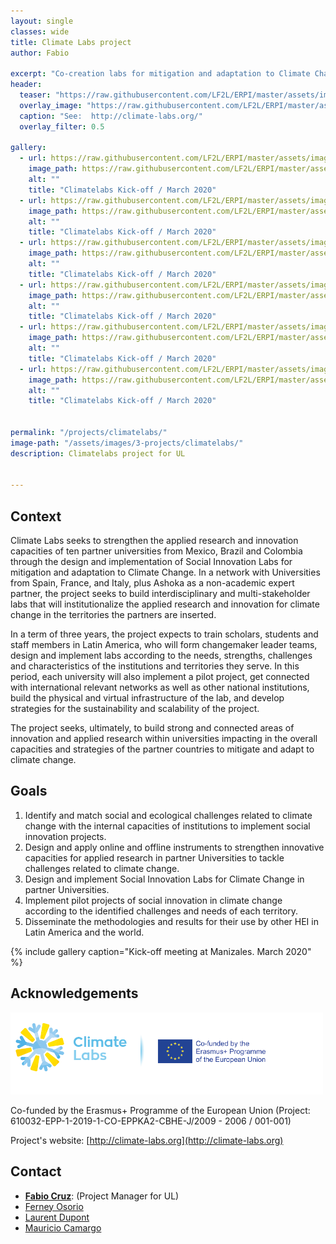 ```yaml
---
layout: single
classes: wide
title: Climate Labs project
author: Fabio

excerpt: "Co-creation labs for mitigation and adaptation to Climate Change"
header:
  teaser: "https://raw.githubusercontent.com/LF2L/ERPI/master/assets/images/projects/climatelabs/teaser.png"
  overlay_image: "https://raw.githubusercontent.com/LF2L/ERPI/master/assets/images/projects/climatelabs/teaser.png"
  caption: "See:  http://climate-labs.org/"
  overlay_filter: 0.5

gallery:
  - url: https://raw.githubusercontent.com/LF2L/ERPI/master/assets/images/projects/climatelabs/total.jpg
    image_path: https://raw.githubusercontent.com/LF2L/ERPI/master/assets/images/projects/climatelabs/total.jpg
    alt: ""
    title: "Climatelabs Kick-off / March 2020"
  - url: https://raw.githubusercontent.com/LF2L/ERPI/master/assets/images/projects/climatelabs/total2.jpg
    image_path: https://raw.githubusercontent.com/LF2L/ERPI/master/assets/images/projects/climatelabs/total2.jpg
    alt: ""
    title: "Climatelabs Kick-off / March 2020"  
  - url: https://raw.githubusercontent.com/LF2L/ERPI/master/assets/images/projects/climatelabs/erpi.jpg
    image_path: https://raw.githubusercontent.com/LF2L/ERPI/master/assets/images/projects/climatelabs/erpi.jpg
    alt: ""
    title: "Climatelabs Kick-off / March 2020"
  - url: https://raw.githubusercontent.com/LF2L/ERPI/master/assets/images/projects/climatelabs/ferney.jpg
    image_path: https://raw.githubusercontent.com/LF2L/ERPI/master/assets/images/projects/climatelabs/ferney.jpg
    alt: ""
    title: "Climatelabs Kick-off / March 2020"
  - url: https://raw.githubusercontent.com/LF2L/ERPI/master/assets/images/projects/climatelabs/mauricio.jpg
    image_path: https://raw.githubusercontent.com/LF2L/ERPI/master/assets/images/projects/climatelabs/mauricio.jpg
    alt: ""
    title: "Climatelabs Kick-off / March 2020"
  - url: https://raw.githubusercontent.com/LF2L/ERPI/master/assets/images/projects/climatelabs/laurent.jpg
    image_path: https://raw.githubusercontent.com/LF2L/ERPI/master/assets/images/projects/climatelabs/laurent.jpg
    alt: ""
    title: "Climatelabs Kick-off / March 2020"


permalink: "/projects/climatelabs/"
image-path: "/assets/images/3-projects/climatelabs/"
description: Climatelabs project for UL


---
```


## Context

Climate Labs seeks to strengthen the applied research and innovation capacities of ten partner universities from Mexico, Brazil and Colombia through the design and implementation of Social Innovation Labs for mitigation and adaptation to Climate Change. In a network with Universities from Spain, France, and Italy, plus Ashoka as a non-academic expert partner, the project seeks to build interdisciplinary and multi-stakeholder labs that will institutionalize the applied research and innovation for climate change in the territories the partners are inserted.

In a term of three years, the project expects to train scholars, students and staff members in Latin America, who will form changemaker leader teams, design and implement labs according to the needs, strengths, challenges and characteristics of the institutions and territories they serve. In this period, each university will also implement a pilot project, get connected with international relevant networks as well as other national institutions, build the physical and virtual infrastructure of the lab, and develop strategies for the sustainability and scalability of the project.

The project seeks, ultimately, to build strong and connected areas of innovation and applied research  within universities impacting in the overall capacities and strategies of the partner countries to mitigate and adapt to climate change.


## Goals

1. Identify and match social and ecological challenges related to climate change with the internal capacities of institutions to implement social innovation projects.
2. Design and apply online and offline instruments to strengthen innovative capacities for applied research in partner Universities to tackle challenges related to climate change.
3. Design and implement Social Innovation Labs for Climate Change in partner Universities.
4. Implement pilot projects of social innovation in climate change according to the identified challenges and needs of each territory.
5. Disseminate the methodologies and results for their use by other HEI in Latin America and the world.


{% include gallery caption="Kick-off meeting at Manizales. March 2020" %}

## Acknowledgements

<img src="https://raw.githubusercontent.com/LF2L/ERPI/master/assets/images/projects/climatelabs/logos-climatelabs-eu.png"  alt= "H2020" width="500px" class="align-right">

Co-funded by the Erasmus+ Programme of the European Union (Project: 610032-EPP-1-2019-1-CO-EPPKA2-CBHE-J/2009 - 2006 / 001-001)

<div style="width: 100%; clear: both;"></div>

Project's website: [http://climate-labs.org](http://climate-labs.org)


## Contact

- [**Fabio Cruz**](/people/Fabio-Cruz/): (Project Manager for UL)
- [Ferney Osorio](/people/Ferney-Osorio/)
- [Laurent Dupont](/people/Laurent-Dupont/)
- [Mauricio Camargo](/people/Mauricio-Camargo/)
